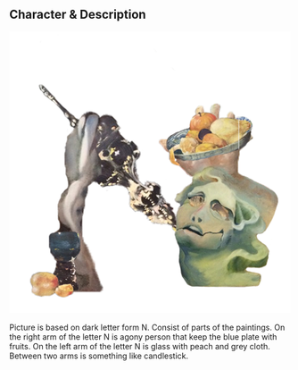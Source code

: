 ## Character & Description

![Letter N.](uppercase-n-jsmutna.png)


Picture is based on dark letter form N. Consist of parts of the paintings. On the right arm of the letter N is agony person that keep the blue plate with fruits. On the left arm of the letter N is glass with peach and grey cloth. Between two arms is something like candlestick.
